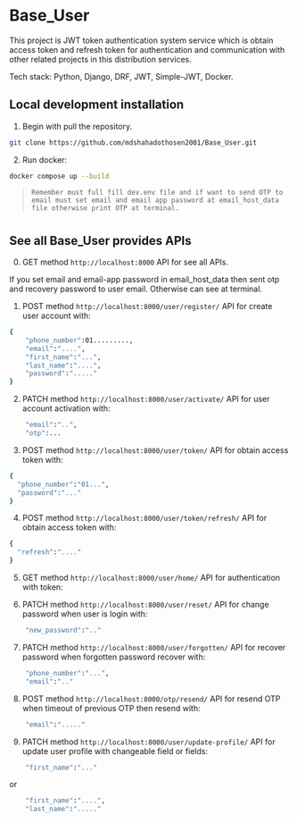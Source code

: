 # Base_User

This project is JWT token authentication system service which is obtain access token and refresh token for authentication and communication with other related projects in this distribution services.

Tech stack: Python, Django, DRF, JWT, Simple-JWT, Docker.


## Local development installation
1. Begin with pull the repository.

```bash
git clone https://github.com/mdshahadothosen2001/Base_User.git
```

2. Run docker:

```bash
docker compose up --build
```

> `Remember must full fill dev.env file and if want to send OTP to email must set email and email app password at email_host_data file otherwise print OTP at terminal.`
 

 #
 #
 #
 #
 #
 #
## See all Base_User provides APIs
0. GET method `http://localhost:8000` API for see all APIs.

If you set email and email-app password in email_host_data then sent otp and recovery password to user email. Otherwise can see at terminal.

1. POST method `http://localhost:8000/user/register/` API for create user account with:
```bash
{
    "phone_number":01.........,
    "email":"....",
    "first_name":"...",
    "last_name":"....",
    "password":"....."
}
```
2. PATCH method `http://localhost:8000/user/activate/` API for user account activation with:
```bash
    "email":"..",
    "otp":...
```

3. POST method `http://localhost:8000/user/token/` API for obtain access token with:
```bash
{
  "phone_number":"01...",
  "password":"..."
}
```

4. POST method `http://localhost:8000/user/token/refresh/` API for obtain access token with:
```bash
{
  "refresh":"...."
}
```
5. GET method `http://localhost:8000/user/home/` API for authentication with token:

6. PATCH method `http://localhost:8000/user/reset/` API for change password when user is login with:
```bash
    "new_password":".."
```
7. PATCH method `http://localhost:8000/user/forgotten/` API for recover password when forgotten password recover with:
```bash
    "phone_number":"...",
    "email":".."
```
8. POST method `http://localhost:8000/otp/resend/` API for resend OTP when timeout of previous OTP then resend with:
```bash
    "email":"....."
```
9. PATCH method `http://localhost:8000/user/update-profile/` API for update user profile with changeable field or fields:
```bash
    "first_name":"..."
```
or
```bash
    "first_name":"....",
    "last_name":"....."
```
